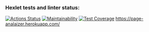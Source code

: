 ### Hexlet tests and linter status:
[![Actions Status](https://github.com/Maron4ik/php-project-lvl3/workflows/hexlet-check/badge.svg)](https://github.com/Maron4ik/php-project-lvl3/actions)
[![Maintainability](https://api.codeclimate.com/v1/badges/3c897e21f0e940ea82ed/maintainability)](https://codeclimate.com/github/Maron4ik/php-project-lvl3/maintainability)
[![Test Coverage](https://api.codeclimate.com/v1/badges/3c897e21f0e940ea82ed/test_coverage)](https://codeclimate.com/github/Maron4ik/php-project-lvl3/test_coverage)
https://page-analaizer.herokuapp.com/

